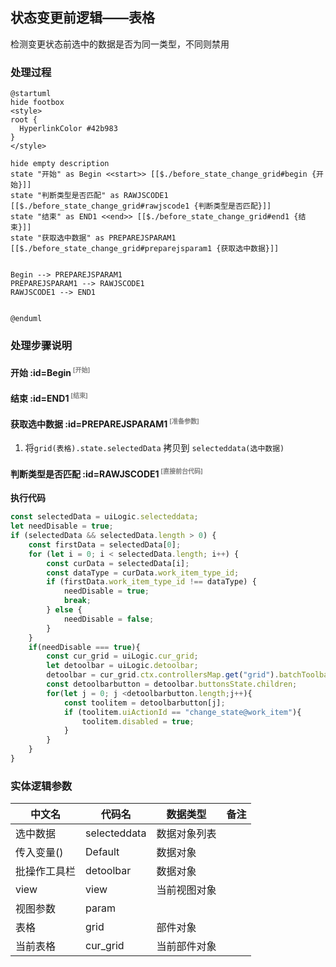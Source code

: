 ## 状态变更前逻辑——表格 <!-- {docsify-ignore-all} -->

   检测变更状态前选中的数据是否为同一类型，不同则禁用

### 处理过程

```plantuml
@startuml
hide footbox
<style>
root {
  HyperlinkColor #42b983
}
</style>

hide empty description
state "开始" as Begin <<start>> [[$./before_state_change_grid#begin {开始}]]
state "判断类型是否匹配" as RAWJSCODE1  [[$./before_state_change_grid#rawjscode1 {判断类型是否匹配}]]
state "结束" as END1 <<end>> [[$./before_state_change_grid#end1 {结束}]]
state "获取选中数据" as PREPAREJSPARAM1  [[$./before_state_change_grid#preparejsparam1 {获取选中数据}]]


Begin --> PREPAREJSPARAM1
PREPAREJSPARAM1 --> RAWJSCODE1
RAWJSCODE1 --> END1


@enduml
```


### 处理步骤说明

#### 开始 :id=Begin<sup class="footnote-symbol"> <font color=gray size=1>[开始]</font></sup>




#### 结束 :id=END1<sup class="footnote-symbol"> <font color=gray size=1>[结束]</font></sup>




#### 获取选中数据 :id=PREPAREJSPARAM1<sup class="footnote-symbol"> <font color=gray size=1>[准备参数]</font></sup>



1. 将`grid(表格).state.selectedData` 拷贝到  `selecteddata(选中数据)`

#### 判断类型是否匹配 :id=RAWJSCODE1<sup class="footnote-symbol"> <font color=gray size=1>[直接前台代码]</font></sup>



<p class="panel-title"><b>执行代码</b></p>

```javascript
const selectedData = uiLogic.selecteddata;
let needDisable = true;
if (selectedData && selectedData.length > 0) {
    const firstData = selectedData[0];
    for (let i = 0; i < selectedData.length; i++) {
        const curData = selectedData[i];
        const dataType = curData.work_item_type_id;
        if (firstData.work_item_type_id !== dataType) {
            needDisable = true;
            break; 
        } else {
            needDisable = false;
        }
    }
    if(needDisable === true){
        const cur_grid = uiLogic.cur_grid;
        let detoolbar = uiLogic.detoolbar;
        detoolbar = cur_grid.ctx.controllersMap.get("grid").batchToolbarController.state;
        const detoolbarbutton = detoolbar.buttonsState.children;
        for(let j = 0; j <detoolbarbutton.length;j++){
            const toolitem = detoolbarbutton[j];
            if (toolitem.uiActionId == "change_state@work_item"){
                toolitem.disabled = true;
            }
        }
    }
}
```



### 实体逻辑参数

|    中文名   |    代码名    |  数据类型      |备注 |
| --------| --------| --------  | --------   |
|选中数据|selecteddata|数据对象列表||
|传入变量(<i class="fa fa-check"/></i>)|Default|数据对象||
|批操作工具栏|detoolbar|数据对象||
|view|view|当前视图对象||
|视图参数|param|||
|表格|grid|部件对象||
|当前表格|cur_grid|当前部件对象||
